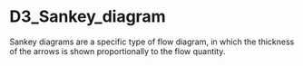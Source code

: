 # D3_Sankey_diagram
Sankey diagrams are a specific type of flow diagram, in which the thickness of the arrows is shown proportionally to the flow quantity. 
